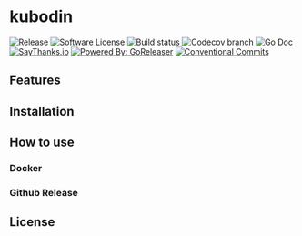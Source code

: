 # kubodin

[![Release](https://img.shields.io/github/release/khorevaa/kubodin.svg?style=for-the-badge)](https://github.com/khorevaa/kubodin/releases/latest)
[![Software License](https://img.shields.io/badge/license-MIT-brightgreen.svg?style=for-the-badge)](/LICENSE.md)
[![Build status](https://img.shields.io/github/workflow/status/khorevaa/kubodin/build?style=for-the-badge)](https://github.com/khorevaa/kubodin/actions?workflow=goreleaser)
[![Codecov branch](https://img.shields.io/codecov/c/github/khorevaa/kubodin/master.svg?style=for-the-badge)](https://codecov.io/gh/khorevaa/kubodin)
[![Go Doc](https://img.shields.io/badge/godoc-reference-blue.svg?style=for-the-badge)](http://godoc.org/github.com/khorevaa/kubodin)
[![SayThanks.io](https://img.shields.io/badge/SayThanks.io-%E2%98%BC-1EAEDB.svg?style=for-the-badge)](https://saythanks.io/to/khorevaa)
[![Powered By: GoReleaser](https://img.shields.io/badge/powered%20by-goreleaser-green.svg?style=for-the-badge)](https://github.com/goreleaser)
[![Conventional Commits](https://img.shields.io/badge/Conventional%20Commits-1.0.0-yellow.svg?style=for-the-badge)](https://conventionalcommits.org)

## Features


## Installation



## How to use

### Docker

### Github Release

## License